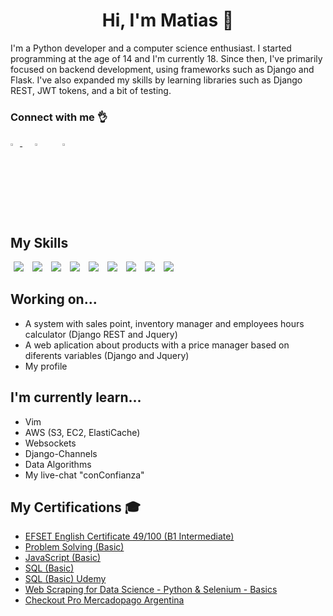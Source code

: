 <h1 align="center">Hi, I'm Matias 👋 </h1>

I'm a Python developer and a computer science enthusiast. I started programming at the age of 14 and I'm currently 18. Since then, I've primarily focused on backend development, using frameworks such as Django and Flask. I've also expanded my skills by learning libraries such as Django REST, JWT tokens, and a bit of testing.

### Connect with me :ok_hand:
<div>
 <a href="https://www.linkedin.com/in/matias-de-vito-90924423b/"> <img src="https://www.effa.nl/wp-content/uploads/2018/01/linkedin-logo.png" width=3% height=3%> <a/>
 <a href="https://www.hackerrank.com/matiasdv1"> <img src="https://sr-marketplace-prod.s3.amazonaws.com/wp-content/uploads/2015/08/HackerRank1.png" width=3% height=3% hspace="20"><a/>
 <a href="https://www.freelancer.com/u/matiasdv1"> <img src="https://seeklogo.com/images/F/freelancer-com-logo-2B5CE1A961-seeklogo.com.png" width=3% height=3% hspace="5"> <a/>
<div/>

## My Skills
<div>
    <img src="https://img.shields.io/badge/-Django-0C4B33?logo=django&logoColor=white&logoWidth=30" hspace="5"> 
    <img src="https://img.shields.io/badge/-Python-2b5b84?logo=python&logoColor=white&logoWidth=30" hspace="5">
    <img src="https://img.shields.io/badge/-JavaScript-fcdc00?logo=javascript&logoColor=white&logoWidth=30" hspace="5">
    <img src="https://img.shields.io/badge/-Git-f05133?logo=git&logoColor=white&logoWidth=30" hspace="5">
    <img src="https://img.shields.io/badge/-Bootstrap-6D10F4?logo=Bootstrap&logoColor=white&logoWidth=30" hspace="5">
    <img src="https://img.shields.io/badge/-HTML5-E54C21?logo=HTML5&logoColor=white&logoWidth=30" hspace="5">
    <img src="https://img.shields.io/badge/-Postgresql-2F6792?logo=Postgresql&logoColor=white&logoWidth=30" hspace="5">
    <img src="https://img.shields.io/badge/-Flask-252525?logo=flask&logoColor=white&logoWidth=30" hspace="5">
    <img src="https://img.shields.io/badge/-Linux-gray?logo=linux&logoColor=white&logoWidth=30" hspace="5">
<div/>    
    
## Working on... 
- A system with sales point, inventory manager and employees hours calculator (Django REST and Jquery)
- A web aplication about products with a price manager based on diferents variables (Django and Jquery)
- My profile

## I'm currently learn...
- Vim
- AWS (S3, EC2, ElastiCache)
- Websockets
- Django-Channels
- Data Algorithms
- My live-chat "conConfianza"
    
## My Certifications :mortar_board:
- <a href="https://www.efset.org/cert/na1ey6">EFSET English Certificate 49/100 (B1 Intermediate)<a/>
- <a href="https://www.hackerrank.com/certificates/0167d867f8d5">Problem Solving (Basic)<a/>
- <a href="https://www.hackerrank.com/certificates/138b62d99495">JavaScript (Basic)<a/> 
- <a href="https://www.hackerrank.com/certificates/8a45ea52a5b1">SQL (Basic) <a/> 
- <a href="https://www.udemy.com/certificate/UC-e3aacdb7-7b30-4517-849f-7252326fd51c/">SQL (Basic) Udemy <a/> 
- <a href="https://www.udemy.com/certificate/UC-c23f40b5-f8ae-47ec-b1b9-3944f853b904/"> Web Scraping for Data Science - Python & Selenium - Basics <a/> 
- <a href="https://www.mercadopago.com.ar/developers/panel/certification/cert_3c461770fd5511ecbed90242ac130004"> Checkout Pro Mercadopago Argentina<a/>

    
<!--
**matidev200/matidev200** is a ✨ _special_ ✨ repository because its `README.md` (this file) appears on your GitHub profile.

Here are some ideas to get you started:

- 🔭 I’m currently working on ...
- 🌱 I’m currently learning ...
- 👯 I’m looking to collaborate on ...
- 🤔 I’m looking for help with ...
- 💬 Ask me about ...
- 📫 How to reach me: ...
- 😄 Pronouns: ...
- ⚡ Fun fact: ...
-->
